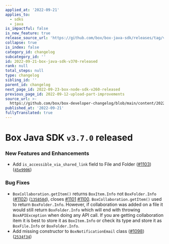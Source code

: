 ```yaml
---
applied_at: '2022-09-21'
applies_to:
  - sdks
  - java
is_impactful: false
is_new_feature: true
release_source_url: 'https://github.com/box/box-java-sdk/releases/tag/v3.7.0'
collapse: true
is_index: false
category_id: changelog
subcategory_id: ''
id: 2022-09-21-box-java-sdk-v370-released
rank: null
total_steps: null
type: changelog
sibling_id: ''
parent_id: changelog
next_page_id: 2022-09-23-box-node-sdk-v260-released
previous_page_id: 2022-09-12-upload-part-improvements
source_url: >-
  https://github.com/box/box-developer-changelog/blob/main/content/2022/09-21-box-java-sdk-v370-released.md
published_at: '2022-09-21'
fullyTranslated: true
---
```

# Box Java SDK `v3.7.0` released

### New Features and Enhancements

* Add `is_accessible_via_shared_link` field to File and Folder ([#1103][1]) ([`45e9906`][2])

### Bug Fixes

* `BoxCollaboration.getItem()` returns `BoxItem.Info` not `BoxFolder.Info` ([#1102][3]) ([`135850d`][4]), closes [#1101][5] [#1100][6]. `BoxCollaboration.getItem()` used to return `BoxFolder.Info`. However, if collaboration was added on a file it would still return `BoxFolder.Info` which will end with throwing `BoxAPIException` when doing any API call. If you are getting collaboration item it is best to store it as `BoxItem.Info` or check its type and store it as `BoxFile.Info` or `BoxFolder.Info`.
* Add missing constructor to `BoxNotificationEmail` class ([#1098][7]) ([`2534f34`][8])

[1]: https://github.com/box/box-java-sdk/issues/1103

[2]: https://github.com/box/box-java-sdk/commit/45e9906efca6a7f2d4d738914dc804de12d3646e

[3]: https://github.com/box/box-java-sdk/issues/1102

[4]: https://github.com/box/box-java-sdk/commit/135850d97164ee5f6d74708d74c531f7fa8bee26

[5]: https://github.com/box/box-java-sdk/issues/1101

[6]: https://github.com/box/box-java-sdk/issues/1100

[7]: https://github.com/box/box-java-sdk/issues/1098

[8]: https://github.com/box/box-java-sdk/commit/2534f34133f9554abd1e80fc1555659a2c52b23f
